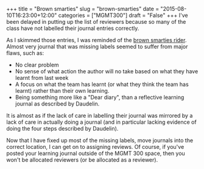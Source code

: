 +++
title = "Brown smarties"
slug = "brown-smarties"
date = "2015-08-10T16:23:00+12:00"
categories = ["MGMT300"]
draft = "False"
+++
I've been delayed in putting up the list of reviewers because so many of the class have not labelled their journal entries correctly.

As I skimmed those entries, I was reminded of the [brown smarties rider](https://www.snopes.com/music/artists/vanhalen.asp). Almost very journal that was missing labels seemed to suffer from major flaws, such as:

* No clear problem
* No sense of what action the author will no take based on what they have learnt from last week
* A focus on what the team has learnt (or what they think the team has learnt) rather than their own learning.
* Being something more like a "Dear diary", than a reflective learning journal as described by Daudelin.

It is almost as if the lack of care in labelling their journal was mirrored by a lack of care in actually doing a journal (and in particular lacking evidence of doing the four steps described by Daudelin).

Now that I have fixed up most of the missing labels, move journals into the correct location, I can get on to assigning reviews. Of course, if you've posted your learning journal outside of the MGMT 300 space, then you won't be allocated reviewers (or be allocated as a reviewer).
